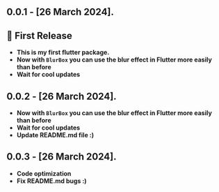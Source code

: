 ## 0.0.1 - [26 March 2024].

## 🎉 First Release
* **This is my first flutter package.**
* **Now with `BlurBox` you can use the blur effect in Flutter more easily than before**
* **Wait for cool updates**

## 0.0.2 - [26 March 2024].

* **Now with `BlurBox` you can use the blur effect in Flutter more easily than before**
* **Wait for cool updates**
* **Update README.md file :)**

## 0.0.3 - [26 March 2024].

* **Code optimization**
* **Fix README.md bugs :)**
